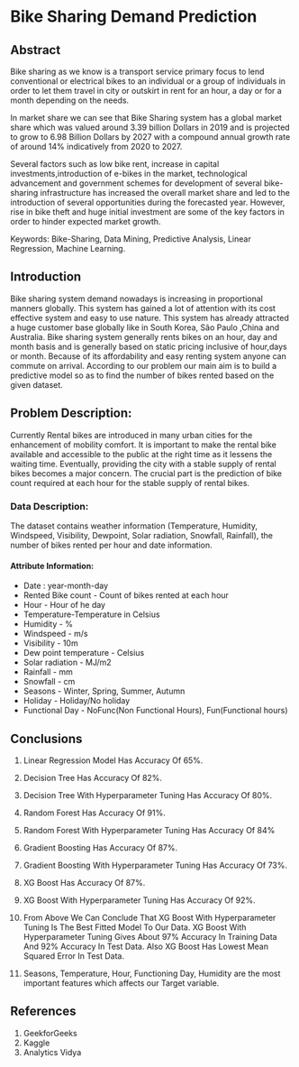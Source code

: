 # Bike Sharing Demand Prediction
## Abstract

Bike sharing as we know is a transport service primary focus to lend conventional or electrical bikes to an individual or a group of individuals in order to let them travel in city or outskirt in rent for an hour, a day or for a month depending on the needs.

In market share we can see that Bike Sharing system has a global market share which was valued around 3.39 billion Dollars in 2019 and is projected to grow to 6.98 Billion Dollars by 2027 with a compound annual growth rate of around 14% indicatively from 2020 to 2027.

Several factors such as low bike rent, increase in capital investments,introduction of e-bikes in the market, technological advancement and government schemes for development of several bike-sharing infrastructure has increased the overall market share and led to the introduction of several opportunities during the forecasted year. However, rise in bike theft and huge initial investment are some of the key factors in order to hinder expected market growth.

Keywords: Bike-Sharing, Data Mining, Predictive Analysis, Linear Regression, Machine Learning.

## Introduction
Bike sharing system demand nowadays is increasing in proportional manners globally. This system has gained a lot of attention with its cost effective system and easy to use nature. This system has already attracted a huge customer base globally like in South Korea, São Paulo ,China and Australia. Bike sharing system generally rents bikes on an hour, day and month basis and is generally based on static pricing inclusive of hour,days or month. Because of its affordability and easy renting system anyone can commute on arrival. According to our problem our main aim is to build a predictive model so as to find the number of bikes rented based on the given dataset.

## Problem Description:
Currently Rental bikes are introduced in many urban cities for the enhancement of mobility comfort. It is important to make the rental bike available and accessible to the public at the right time as it lessens the waiting time. Eventually, providing the city with a stable supply of rental bikes becomes a major concern. The crucial part is the prediction of bike count required at each hour for the stable supply of rental bikes.

### Data Description:
The dataset contains weather information (Temperature, Humidity, Windspeed, Visibility, Dewpoint, Solar radiation, Snowfall, Rainfall), the number of bikes rented per hour and date information.

#### Attribute Information:
- Date : year-month-day
- Rented Bike count - Count of bikes rented at each hour
- Hour - Hour of he day
- Temperature-Temperature in Celsius
- Humidity - %
- Windspeed - m/s
- Visibility - 10m
- Dew point temperature - Celsius
- Solar radiation - MJ/m2
- Rainfall - mm
- Snowfall - cm
- Seasons - Winter, Spring, Summer, Autumn
- Holiday - Holiday/No holiday
- Functional Day - NoFunc(Non Functional Hours), Fun(Functional hours)

## Conclusions
1. Linear Regression Model Has Accuracy Of 65%.

2. Decision Tree Has Accuracy Of 82%.

3. Decision Tree With Hyperparameter Tuning Has Accuracy Of 80%.

4. Random Forest Has Accuracy Of 91%.

5. Random Forest With Hyperparameter Tuning Has Accuracy Of 84%

6. Gradient Boosting Has Accuracy Of 87%.

7. Gradient Boosting With Hyperparameter Tuning Has Accuracy Of 73%.

8. XG Boost Has Accuracy Of 87%.

9. XG Boost With Hyperparameter Tuning Has Accuracy Of 92%.

10. From Above We Can Conclude That XG Boost With Hyperparameter Tuning Is The Best Fitted Model To Our Data.
XG Boost With Hyperparameter Tuning Gives About 97% Accuracy In Training Data And 92% Accuracy In Test Data. Also XG Boost Has Lowest Mean Squared Error In Test Data.

11. Seasons, Temperature, Hour, Functioning Day, Humidity are the most important features which affects our Target variable.

## References
1. GeekforGeeks
2. Kaggle
3. Analytics Vidya
